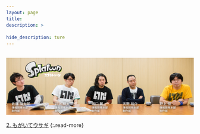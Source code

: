 ```yaml
---
layout: page
title: 
description: >
  
hide_description: ture
---
```

## 

<img src="/interviews/jp/WiiU/agmj/vol1/img/mainvisual1.jpg" stype="border-radius: 12px;">


[2. もがいてウサギ](2.md)
{:.read-more}